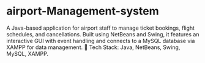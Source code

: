 # airport-Management-system
A Java-based application for airport staff to manage ticket bookings, flight schedules, and cancellations. Built using NetBeans and Swing, it features an interactive GUI with event handling and connects to a MySQL database via XAMPP for data management.  🔹 Tech Stack: Java, NetBeans, Swing, MySQL, XAMPP.
